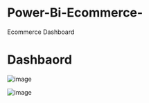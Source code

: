 # Power-Bi-Ecommerce-
Ecommerce Dashboard 

# Dashbaord

![image](https://github.com/monika192/Power-Bi-Ecommerce-/assets/70840949/76cd3e39-d850-4406-98bd-addb57deb2a4)

![image](https://github.com/monika192/Power-Bi-Ecommerce-/assets/70840949/d3efb31e-6475-499e-97ea-b2480f24b6bd)
